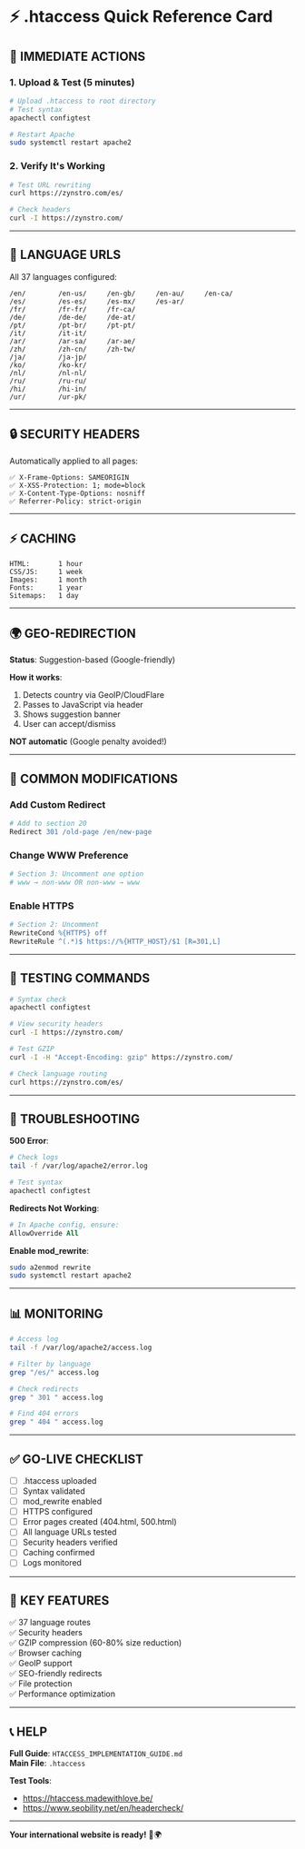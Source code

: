 # ⚡ .htaccess Quick Reference Card

## 🚀 **IMMEDIATE ACTIONS**

### **1. Upload & Test** (5 minutes)
```bash
# Upload .htaccess to root directory
# Test syntax
apachectl configtest

# Restart Apache
sudo systemctl restart apache2
```

### **2. Verify It's Working**
```bash
# Test URL rewriting
curl https://zynstro.com/es/

# Check headers
curl -I https://zynstro.com/
```

---

## 📍 **LANGUAGE URLS**

All 37 languages configured:

```
/en/        /en-us/     /en-gb/     /en-au/     /en-ca/
/es/        /es-es/     /es-mx/     /es-ar/
/fr/        /fr-fr/     /fr-ca/
/de/        /de-de/     /de-at/
/pt/        /pt-br/     /pt-pt/
/it/        /it-it/
/ar/        /ar-sa/     /ar-ae/
/zh/        /zh-cn/     /zh-tw/
/ja/        /ja-jp/
/ko/        /ko-kr/
/nl/        /nl-nl/
/ru/        /ru-ru/
/hi/        /hi-in/
/ur/        /ur-pk/
```

---

## 🔒 **SECURITY HEADERS**

Automatically applied to all pages:

```
✅ X-Frame-Options: SAMEORIGIN
✅ X-XSS-Protection: 1; mode=block
✅ X-Content-Type-Options: nosniff
✅ Referrer-Policy: strict-origin
```

---

## ⚡ **CACHING**

```
HTML:       1 hour
CSS/JS:     1 week
Images:     1 month
Fonts:      1 year
Sitemaps:   1 day
```

---

## 🌍 **GEO-REDIRECTION**

**Status**: Suggestion-based (Google-friendly)

**How it works**:
1. Detects country via GeoIP/CloudFlare
2. Passes to JavaScript via header
3. Shows suggestion banner
4. User can accept/dismiss

**NOT automatic** (Google penalty avoided!)

---

## 🔧 **COMMON MODIFICATIONS**

### **Add Custom Redirect**
```apache
# Add to section 20
Redirect 301 /old-page /en/new-page
```

### **Change WWW Preference**
```apache
# Section 3: Uncomment one option
# www → non-www OR non-www → www
```

### **Enable HTTPS**
```apache
# Section 2: Uncomment
RewriteCond %{HTTPS} off
RewriteRule ^(.*)$ https://%{HTTP_HOST}/$1 [R=301,L]
```

---

## 🧪 **TESTING COMMANDS**

```bash
# Syntax check
apachectl configtest

# View security headers
curl -I https://zynstro.com/

# Test GZIP
curl -I -H "Accept-Encoding: gzip" https://zynstro.com/

# Check language routing
curl https://zynstro.com/es/
```

---

## 🚨 **TROUBLESHOOTING**

**500 Error**:
```bash
# Check logs
tail -f /var/log/apache2/error.log

# Test syntax
apachectl configtest
```

**Redirects Not Working**:
```apache
# In Apache config, ensure:
AllowOverride All
```

**Enable mod_rewrite**:
```bash
sudo a2enmod rewrite
sudo systemctl restart apache2
```

---

## 📊 **MONITORING**

```bash
# Access log
tail -f /var/log/apache2/access.log

# Filter by language
grep "/es/" access.log

# Check redirects
grep " 301 " access.log

# Find 404 errors
grep " 404 " access.log
```

---

## ✅ **GO-LIVE CHECKLIST**

- [ ] .htaccess uploaded
- [ ] Syntax validated
- [ ] mod_rewrite enabled
- [ ] HTTPS configured
- [ ] Error pages created (404.html, 500.html)
- [ ] All language URLs tested
- [ ] Security headers verified
- [ ] Caching confirmed
- [ ] Logs monitored

---

## 🎯 **KEY FEATURES**

✅ 37 language routes  
✅ Security headers  
✅ GZIP compression (60-80% size reduction)  
✅ Browser caching  
✅ GeoIP support  
✅ SEO-friendly redirects  
✅ File protection  
✅ Performance optimization  

---

## 📞 **HELP**

**Full Guide**: `HTACCESS_IMPLEMENTATION_GUIDE.md`  
**Main File**: `.htaccess`  

**Test Tools**:
- https://htaccess.madewithlove.be/
- https://www.seobility.net/en/headercheck/

---

**Your international website is ready!** 🚀🌍
